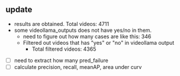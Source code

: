 ## update

- results are obtained. Total videos: 4711
- some videollama_outputs does not have yes/no in them.
  - need to figure out how many cases are like this: 346
  - Filtered out videos that has "yes" or "no" in videollama output
    - Total filtered videos: 4365
- [ ] need to extract how many pred_failure
- [ ] calculate precision, recall, meanAP, area under curv

